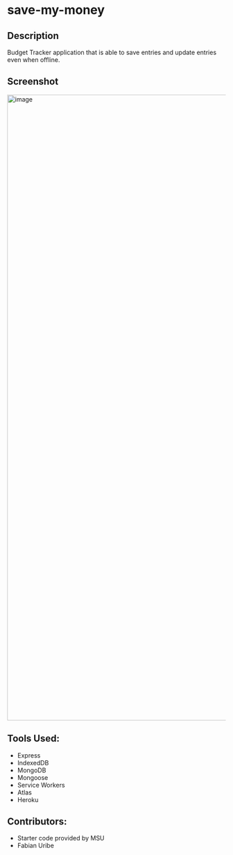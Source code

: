 # save-my-money

## Description
Budget Tracker application that is able to save entries and update entries even when offline.

## Screenshot
<img width="1439" alt="image" src="https://user-images.githubusercontent.com/52329597/163731251-fd82de76-3ef1-4089-9461-14c81d0f4102.png">

## Tools Used:
* Express
* IndexedDB
* MongoDB
* Mongoose
* Service Workers
* Atlas
* Heroku

## Contributors:
* Starter code provided by MSU
* Fabian Uribe
